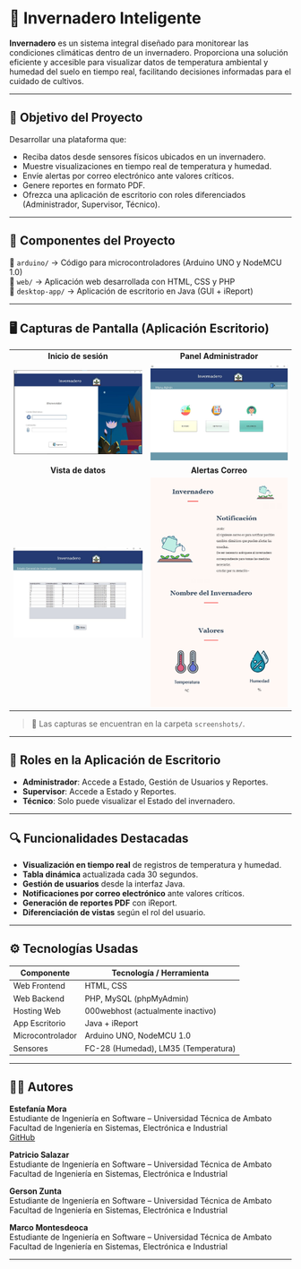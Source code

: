 # 🌱 Invernadero Inteligente

**Invernadero** es un sistema integral diseñado para monitorear las condiciones climáticas dentro de un invernadero. Proporciona una solución eficiente y accesible para visualizar datos de temperatura ambiental y humedad del suelo en tiempo real, facilitando decisiones informadas para el cuidado de cultivos.

---

## 🎯 Objetivo del Proyecto

Desarrollar una plataforma que:

- Reciba datos desde sensores físicos ubicados en un invernadero.
- Muestre visualizaciones en tiempo real de temperatura y humedad.
- Envíe alertas por correo electrónico ante valores críticos.
- Genere reportes en formato PDF.
- Ofrezca una aplicación de escritorio con roles diferenciados (Administrador, Supervisor, Técnico).

---

## 🧠 Componentes del Proyecto

🔹 `arduino/` → Código para microcontroladores (Arduino UNO y NodeMCU 1.0)  
🔹 `web/` → Aplicación web desarrollada con HTML, CSS y PHP  
🔹 `desktop-app/` → Aplicación de escritorio en Java (GUI + iReport)

---

## 🖥 Capturas de Pantalla (Aplicación Escritorio)

<table>
  <tr>
    <td align="center"><b>Inicio de sesión</b></td>
    <td align="center"><b>Panel Administrador</b></td>
  </tr>
  <tr>
    <td><img src="./screenshots/login.png" width="300"/></td>
    <td><img src="./screenshots/admin.png" width="300"/></td>
  </tr>
  <tr>
    <td align="center"><b>Vista de datos</b></td>
    <td align="center"><b>Alertas Correo</b></td>
  </tr>
  <tr>
    <td><img src="./screenshots/estado.png" width="300"/></td>
    <td><img src="./screenshots/correo.png" width="300"/></td>
  </tr>
</table>

> 📌 Las capturas se encuentran en la carpeta `screenshots/`.

---

## 👥 Roles en la Aplicación de Escritorio

- **Administrador**: Accede a Estado, Gestión de Usuarios y Reportes.
- **Supervisor**: Accede a Estado y Reportes.
- **Técnico**: Solo puede visualizar el Estado del invernadero.

---

## 🔍 Funcionalidades Destacadas

- **Visualización en tiempo real** de registros de temperatura y humedad.
- **Tabla dinámica** actualizada cada 30 segundos.
- **Gestión de usuarios** desde la interfaz Java.
- **Notificaciones por correo electrónico** ante valores críticos.
- **Generación de reportes PDF** con iReport.
- **Diferenciación de vistas** según el rol del usuario.

---

## ⚙️ Tecnologías Usadas

| Componente       | Tecnología / Herramienta            |
|------------------|--------------------------------------|
| Web Frontend     | HTML, CSS                           |
| Web Backend      | PHP, MySQL (phpMyAdmin)             |
| Hosting Web      | 000webhost (actualmente inactivo)   |
| App Escritorio   | Java + iReport                      |
| Microcontrolador | Arduino UNO, NodeMCU 1.0            |
| Sensores         | FC-28 (Humedad), LM35 (Temperatura) |

---



## 🧑‍💻 Autores

**Estefanía Mora**  
Estudiante de Ingeniería en Software – Universidad Técnica de Ambato  
Facultad de Ingeniería en Sistemas, Electrónica e Industrial  
[GitHub](https://github.com/yachitzu)

**Patricio Salazar**  
Estudiante de Ingeniería en Software – Universidad Técnica de Ambato  
Facultad de Ingeniería en Sistemas, Electrónica e Industrial  


**Gerson Zunta**  
Estudiante de Ingeniería en Software – Universidad Técnica de Ambato  
Facultad de Ingeniería en Sistemas, Electrónica e Industrial  


**Marco Montesdeoca**  
Estudiante de Ingeniería en Software – Universidad Técnica de Ambato  
Facultad de Ingeniería en Sistemas, Electrónica e Industrial  


---


